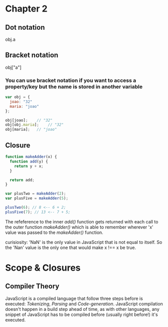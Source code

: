 # Chapter 2

## Dot notation

obj.a

## Bracket notation

obj["a"]

### You can use bracket notation if you want to access a property/key but the name is stored in another variable

```js
var obj = {
  joao: "32"
  maria: "joao"
};

obj[joao];    // "32"
obj[obj.maria];    // "32"
obj[maria];   // "joao"
```

## Closure

```js
function makeAdder(x) {
  function add(y) {
    return y + x;
  }

  return add;
}

var plusTwo = makeAdder(2);
var plusFive = makeAdder(5);

plusTwo(6); // 8 <-- 6 + 2;
plusFive(7); // 13 <-- 7 + 5;
```

The refeference to the inner _add()_ function gets returned with each call to the outer function _makeAdder()_ which is able to remember
wherever 'x' value was passed to the _makeAdder()_ function.

curisiosity: 'NaN' is the only value in JavaScript that is not equal to itself. So the 'Nan' value is the only one that would make x !== x be true.

# Scope & Closures

## Compiler Theory

JavaScript is a compiled language that follow three steps before is executed: _Tokenizing_, _Parsing_ and _Code-generation_. JavaScript compilation
doesn't happen in a build step ahead of time, as with other languages, any snippet of JavaScript has to be compiled before (usually right before!) it's executed.
